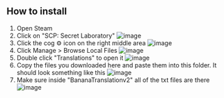 ## How to install

1. Open Steam
2. Click on "SCP: Secret Laboratory" ![image](https://github.com/user-attachments/assets/1804cb0d-dfbf-4ea3-a639-113aabaac3a6)
3. Click the cog ⚙️ icon on the right middle area ![image](https://github.com/user-attachments/assets/2a4744d8-3e6c-43b4-963f-70a23f4ca9ae)
4. Click Manage > Browse Local Files ![image](https://github.com/user-attachments/assets/8c51374a-8d7d-498a-8c44-eda4683a0ee9)
5. Double click "Translations" to open it ![image](https://github.com/user-attachments/assets/6b4f50a2-560c-4522-9197-a6d08c8d1efa)
6. Copy the files you downloaded here and paste them into this folder. It should look something like this ![image](https://github.com/user-attachments/assets/5bc51c04-1389-4a21-b2dd-4108bfc0aaed)
7. Make sure inside "BananaTranslationv2" all of the txt files are there ![image](https://github.com/user-attachments/assets/2b82f911-9b81-4362-b5b8-599f79ade439)







